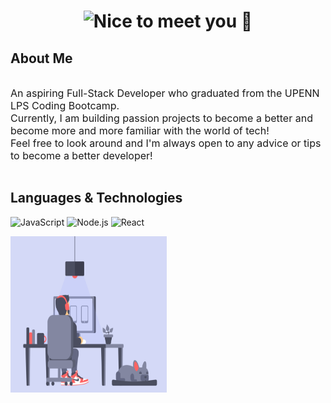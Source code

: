 <h1 align="center">
<img src="https://readme-typing-svg.herokuapp.com?font=Fira+Code&pause=1000&color=A7B0ED&width=435&lines=Nice+to+you+meet+you%2C+I'm+Nate.+%F0%9F%91%8B"
alt="Nice to meet you 👋">
</h1>

## About Me

<div style="display: flex">
<p style="font-size: 16px">
  An aspiring Full-Stack Developer who graduated from the UPENN LPS Coding Bootcamp.<br /> 
  Currently, I am building passion projects to become a better and become more and more familiar with the world of tech! <br />
  Feel free to look around and I'm always open to any advice or tips to become a better developer! 
</p>
</div>

## Languages & Technologies

![JavaScript](https://img.shields.io/badge/-JavaScript-393D5A?&logo=JavaScript)
![Node.js](https://img.shields.io/badge/-Node.js-393D5A?&logo=node.js)
![React](https://img.shields.io/badge/-React-393D5A?&logo=React)

<img align="left" width="250" height="250"
    src="./assets/images/coding.gif" 
    alt="coding gif"/>
